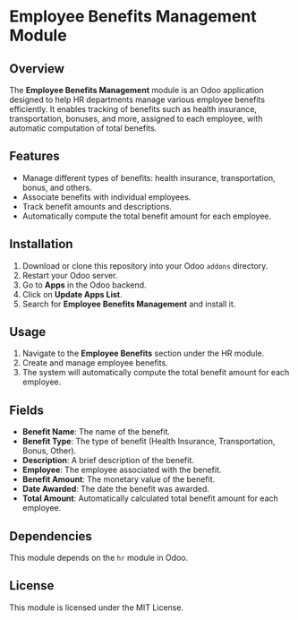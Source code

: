# Employee Benefits Management Module

## Overview

The **Employee Benefits Management** module is an Odoo application designed to help HR departments manage various employee benefits efficiently. It enables tracking of benefits such as health insurance, transportation, bonuses, and more, assigned to each employee, with automatic computation of total benefits.

## Features

- Manage different types of benefits: health insurance, transportation, bonus, and others.
- Associate benefits with individual employees.
- Track benefit amounts and descriptions.
- Automatically compute the total benefit amount for each employee.

## Installation

1. Download or clone this repository into your Odoo `addons` directory.
2. Restart your Odoo server.
3. Go to **Apps** in the Odoo backend.
4. Click on **Update Apps List**.
5. Search for **Employee Benefits Management** and install it.

## Usage

1. Navigate to the **Employee Benefits** section under the HR module.
2. Create and manage employee benefits.
3. The system will automatically compute the total benefit amount for each employee.

## Fields

- **Benefit Name**: The name of the benefit.
- **Benefit Type**: The type of benefit (Health Insurance, Transportation, Bonus, Other).
- **Description**: A brief description of the benefit.
- **Employee**: The employee associated with the benefit.
- **Benefit Amount**: The monetary value of the benefit.
- **Date Awarded**: The date the benefit was awarded.
- **Total Amount**: Automatically calculated total benefit amount for each employee.

## Dependencies

This module depends on the `hr` module in Odoo.

## License

This module is licensed under the MIT License.
